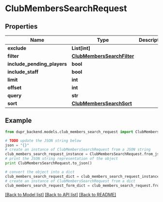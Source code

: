 # ClubMembersSearchRequest


## Properties
Name | Type | Description | Notes
------------ | ------------- | ------------- | -------------
**exclude** | **List[int]** |  | [optional] 
**filter** | [**ClubMembersSearchFilter**](ClubMembersSearchFilter.md) |  | [optional] 
**include_pending_players** | **bool** |  | [optional] 
**include_staff** | **bool** |  | [optional] 
**limit** | **int** |  | 
**offset** | **int** |  | 
**query** | **str** |  | 
**sort** | [**ClubMembersSearchSort**](ClubMembersSearchSort.md) |  | [optional] 

## Example

```python
from dupr_backend.models.club_members_search_request import ClubMembersSearchRequest

# TODO update the JSON string below
json = "{}"
# create an instance of ClubMembersSearchRequest from a JSON string
club_members_search_request_instance = ClubMembersSearchRequest.from_json(json)
# print the JSON string representation of the object
print ClubMembersSearchRequest.to_json()

# convert the object into a dict
club_members_search_request_dict = club_members_search_request_instance.to_dict()
# create an instance of ClubMembersSearchRequest from a dict
club_members_search_request_form_dict = club_members_search_request.from_dict(club_members_search_request_dict)
```
[[Back to Model list]](../README.md#documentation-for-models) [[Back to API list]](../README.md#documentation-for-api-endpoints) [[Back to README]](../README.md)


